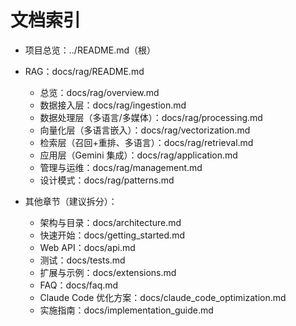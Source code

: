 # 文档索引

- 项目总览：../README.md（根）
- RAG：docs/rag/README.md

  - 总览：docs/rag/overview.md
  - 数据接入层：docs/rag/ingestion.md
  - 数据处理层（多语言/多媒体）：docs/rag/processing.md
  - 向量化层（多语言嵌入）：docs/rag/vectorization.md
  - 检索层（召回+重排、多语言）：docs/rag/retrieval.md
  - 应用层（Gemini 集成）：docs/rag/application.md
  - 管理与运维：docs/rag/management.md
  - 设计模式：docs/rag/patterns.md

- 其他章节（建议拆分）：
  - 架构与目录：docs/architecture.md
  - 快速开始：docs/getting_started.md
  - Web API：docs/api.md
  - 测试：docs/tests.md
  - 扩展与示例：docs/extensions.md
  - FAQ：docs/faq.md
  - Claude Code 优化方案：docs/claude_code_optimization.md
  - 实施指南：docs/implementation_guide.md
